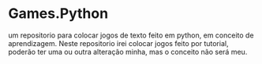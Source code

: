 # Games.Python

um repositorio para colocar jogos de texto feito em python, em conceito de aprendizagem. 
Neste repositorio irei colocar jogos feito por tutorial, poderão ter uma ou outra alteração minha, mas o conceito não será meu.
